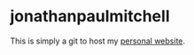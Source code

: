 # jonathanpaulmitchell
This is simply a git to host my [personal website](jonathanpaulmitchell.com).
